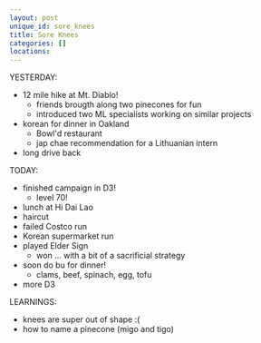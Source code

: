 ```yaml
---
layout: post
unique_id: sore_knees
title: Sore Knees
categories: []
locations: 
---
```


YESTERDAY:
* 12 mile hike at Mt. Diablo!
  * friends brougth along two pinecones for fun
  * introduced two ML specialists working on similar projects
* korean for dinner in Oakland
  * Bowl'd restaurant
  * jap chae recommendation for a Lithuanian intern
* long drive back

TODAY:
* finished campaign in D3!
  * level 70!
* lunch at Hi Dai Lao
* haircut
* failed Costco run
* Korean supermarket run
* played Elder Sign
  * won ... with a bit of a sacrificial strategy
* soon do bu for dinner!
  * clams, beef, spinach, egg, tofu
* more D3

LEARNINGS:
* knees are super out of shape :(
* how to name a pinecone (migo and tigo)
